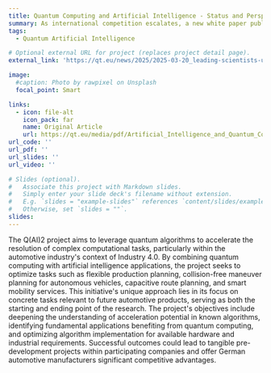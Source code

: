 ```yaml
---
title: Quantum Computing and Artificial Intelligence - Status and Perspectives
summary: As international competition escalates, a new white paper published today calls on the EU to invest in combining quantum computing and artificial intelligence to generate economic benefits and strengthen Europe’s position as a prominent global player in emerging deep technologies.
tags:
  - Quantum Artificial Intelligence

# Optional external URL for project (replaces project detail page).
external_link: 'https://qt.eu/news/2025/2025-03-20_leading-scientists-urge-eu-to-invest-in-combining-ai-and-quantum-to-strengthen-competitiveness'

image:
  #caption: Photo by rawpixel on Unsplash
  focal_point: Smart

links:
  - icon: file-alt
    icon_pack: far
    name: Original Article
    url: https://qt.eu/media/pdf/Artificial_Intelligence_and_Quantum_Computing_white_paper.pdf?m=1741951963&
url_code: ''
url_pdf: ''
url_slides: ''
url_video: ''

# Slides (optional).
#   Associate this project with Markdown slides.
#   Simply enter your slide deck's filename without extension.
#   E.g. `slides = "example-slides"` references `content/slides/example-slides.md`.
#   Otherwise, set `slides = ""`.
slides: 
---
```


The Q(AI)2 project aims to leverage quantum algorithms to accelerate the resolution of complex computational tasks, particularly within the automotive industry's context of Industry 4.0. By combining quantum computing with artificial intelligence applications, the project seeks to optimize tasks such as flexible production planning, collision-free maneuver planning for autonomous vehicles, capacitive route planning, and smart mobility services. This initiative's unique approach lies in its focus on concrete tasks relevant to future automotive products, serving as both the starting and ending point of the research. The project's objectives include deepening the understanding of acceleration potential in known algorithms, identifying fundamental applications benefiting from quantum computing, and optimizing algorithm implementation for available hardware and industrial requirements. Successful outcomes could lead to tangible pre-development projects within participating companies and offer German automotive manufacturers significant competitive advantages.